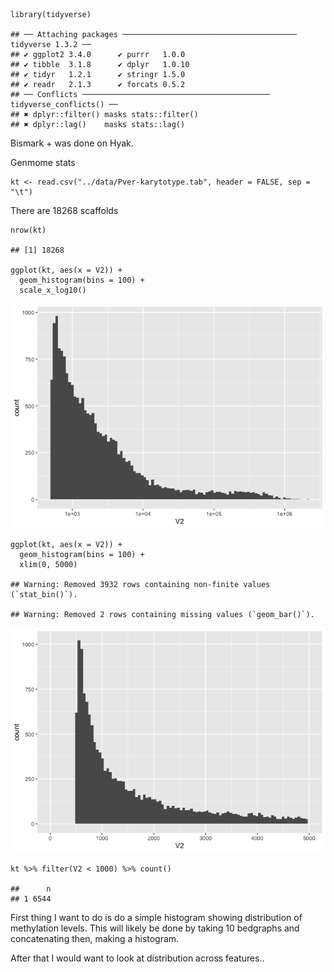     library(tidyverse)

    ## ── Attaching packages ─────────────────────────────────────── tidyverse 1.3.2 ──
    ## ✔ ggplot2 3.4.0      ✔ purrr   1.0.0 
    ## ✔ tibble  3.1.8      ✔ dplyr   1.0.10
    ## ✔ tidyr   1.2.1      ✔ stringr 1.5.0 
    ## ✔ readr   2.1.3      ✔ forcats 0.5.2 
    ## ── Conflicts ────────────────────────────────────────── tidyverse_conflicts() ──
    ## ✖ dplyr::filter() masks stats::filter()
    ## ✖ dplyr::lag()    masks stats::lag()

Bismark + was done on Hyak.

Genmome stats

    kt <- read.csv("../data/Pver-karytotype.tab", header = FALSE, sep = "\t")

There are 18268 scaffolds

    nrow(kt)

    ## [1] 18268

    ggplot(kt, aes(x = V2)) +
      geom_histogram(bins = 100) +
      scale_x_log10()

![](01-methylation-explore_files/figure-markdown_strict/unnamed-chunk-4-1.png)

    ggplot(kt, aes(x = V2)) +
      geom_histogram(bins = 100) +
      xlim(0, 5000)

    ## Warning: Removed 3932 rows containing non-finite values (`stat_bin()`).

    ## Warning: Removed 2 rows containing missing values (`geom_bar()`).

![](01-methylation-explore_files/figure-markdown_strict/unnamed-chunk-5-1.png)

    kt %>% filter(V2 < 1000) %>% count()

    ##      n
    ## 1 6544

First thing I want to do is do a simple histogram showing distribution
of methylation levels. This will likely be done by taking 10 bedgraphs
and concatenating then, making a histogram.

After that I would want to look at distribution across features..
